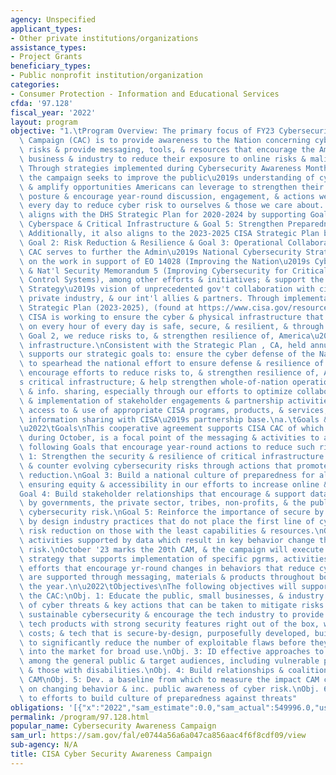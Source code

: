 ```yaml
---
agency: Unspecified
applicant_types:
- Other private institutions/organizations
assistance_types:
- Project Grants
beneficiary_types:
- Public nonprofit institution/organization
categories:
- Consumer Protection - Information and Educational Services
cfda: '97.128'
fiscal_year: '2022'
layout: program
objective: "1.\tProgram Overview: The primary focus of FY23 Cybersecurity Awareness\
  \ Campaign (CAC) is to provide awareness to the Nation concerning cybersecurity\
  \ risks & provide messaging, tools, & resources that encourage the American public,\
  \ business & industry to reduce their exposure to online risks & malicious actors.\
  \ Through strategies implemented during Cybersecurity Awareness Month (CAM) in October,\
  \ the campaign seeks to improve the public\u2019s understanding of cyber threats\
  \ & amplify opportunities Americans can leverage to strengthen their own cybersecurity\
  \ posture & encourage year-round discussion, engagement, & actions we must all take\
  \ every day to reduce cyber risk to ourselves & those we care about. The campaign\
  \ aligns with the DHS Strategic Plan for 2020-2024 by supporting Goal 3: Security\
  \ Cyberspace & Critical Infrastructure & Goal 5: Strengthen Preparedness & Resilience.\
  \ Additionally, it also aligns to the 2023-2025 CISA Strategic Plan by supporting\
  \ Goal 2: Risk Reduction & Resilience & Goal 3: Operational Collaboration. \nThe\
  \ CAC serves to further the Admin\u2019s National Cybersecurity Strategy that builds\
  \ on the work in support of EO 14028 (Improving the Nation\u2019s Cybersecurity)\
  \ & Nat'l Security Memorandum 5 (Improving Cybersecurity for Critical Infrastructure\
  \ Control Systems), among other efforts & initiatives; & support the National Security\
  \ Strategy\u2019s vision of unprecedented gov't collaboration with civil society,\
  \ private industry, & our int'l allies & partners. Through implementation of CISA\
  \ Strategic Plan (2023-2025), (found at https://www.cisa.gov/resources-tools/resources/2023-2025-strategic-plan),\
  \ CISA is working to ensure the cyber & physical infrastructure that Americans rely\
  \ on every hour of every day is safe, secure, & resilient, & through Strategic Plan,\
  \ Goal 2, we reduce risks to, & strengthen resilience of, America\u2019s critical\
  \ infrastructure.\nConsistent with the Strategic Plan , CA, held annually in October,\
  \ supports our strategic goals to: ensure the cyber defense of the Nation by helping\
  \ to spearhead the national effort to ensure defense & resilience of cyberspace;\
  \ encourage efforts to reduce risks to, & strengthen resilience of, America\u2019\
  s critical infrastructure; & help strengthen whole-of-nation operational collaboration\
  \ & info. sharing, especially through our efforts to optimize collaborative planning\
  \ & implementation of stakeholder engagements & partnership activities, streamlining\
  \ access to & use of appropriate CISA programs, products, & services, & enhance\
  \ information sharing with CISA\u2019s partnership base.\na.\tGoals & Objectives\n\
  \u2022\tGoals\nThis cooperative agreement supports CISA CAC of which CAM, held annually\
  \ during October, is a focal point of the messaging & activities to accomplish the\
  \ following Goals that encourage year-round actions to reduce such risks:\nGoal\
  \ 1: Strengthen the security & resilience of critical infrastructure.\nGoal 2: Assess\
  \ & counter evolving cybersecurity risks through actions that promote threat risk\
  \ reduction.\nGoal 3: Build a national culture of preparedness for all Americans,\
  \ ensuring equity & accessibility in our efforts to increase online & digital safety.\n\
  Goal 4: Build stakeholder relationships that encourage & support data-driven actions\
  \ by governments, the private sector, tribes, non-profits, & the public that reduce\
  \ cybersecurity risk.\nGoal 5: Reinforce the importance of secure by default & secure\
  \ by design industry practices that do not place the first line of cyber threat\
  \ risk reduction on those with the least capabilities & resources.\nGoal 6: Encourage\
  \ activities supported by data which result in key behavior change that reduce cyber\
  \ risk.\nOctober '23 marks the 20th CAM, & the campaign will execute a rsch & data-driven\
  \ strategy that supports implementation of specific pgrms, activities, & outreach\
  \ efforts that encourage yr-round changes in behaviors that reduce cyber risk, &\
  \ are supported through messaging, materials & products throughout both CAM & throughout\
  \ the year.\n\u2022\tObjectives\nThe following objectives will support goals of\
  \ the CAC:\nObj. 1: Educate the public, small businesses, & industry about the dangers\
  \ of cyber threats & key actions that can be taken to mitigate risks.\nObj. 2: Promote\
  \ sustainable cybersecurity & encourage the tech industry to provide secure-by-default\
  \ tech products with strong security features right out of the box, without added\
  \ costs; & tech that is secure-by-design, purposefully developed, built, & tested\
  \ to significantly reduce the number of exploitable flaws before they are introduced\
  \ into the market for broad use.\nObj. 3: ID effective approaches to increase CA\
  \ among the general public & target audiences, including vulnerable populations\
  \ & those with disabilities.\nObj. 4: Build relationships & coalitions to support\
  \ CAM\nObj. 5: Dev. a baseline from which to measure the impact CAM campaign has\
  \ on changing behavior & inc. public awareness of cyber risk.\nObj. 6: Contribute\
  \ to efforts to build culture of preparedness against threats"
obligations: '[{"x":"2022","sam_estimate":0.0,"sam_actual":549996.0,"usa_spending_actual":534033.59},{"x":"2023","sam_estimate":549996.0,"sam_actual":0.0,"usa_spending_actual":0.0},{"x":"2024","sam_estimate":549995.0,"sam_actual":0.0,"usa_spending_actual":0.0}]'
permalink: /program/97.128.html
popular_name: Cybersecurity Awareness Campaign
sam_url: https://sam.gov/fal/e0744a56a6a047ca856aac4f6f8cdf09/view
sub-agency: N/A
title: CISA Cyber Security Awareness Campaign
---
```

